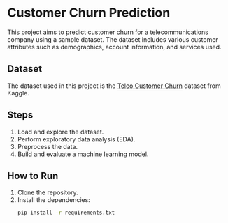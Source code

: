 # Customer Churn Prediction

This project aims to predict customer churn for a telecommunications company using a sample dataset. The dataset includes various customer attributes such as demographics, account information, and services used.

## Dataset

The dataset used in this project is the [Telco Customer Churn](https://www.kaggle.com/blastchar/telco-customer-churn) dataset from Kaggle.

## Steps

1. Load and explore the dataset.
2. Perform exploratory data analysis (EDA).
3. Preprocess the data.
4. Build and evaluate a machine learning model.

## How to Run

1. Clone the repository.
2. Install the dependencies:
   ```sh
   pip install -r requirements.txt
